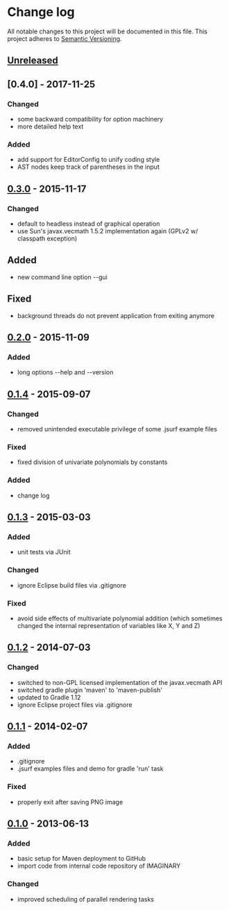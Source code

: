 # Change log
All notable changes to this project will be documented in this file.
This project adheres to [Semantic Versioning](http://semver.org/).

## [Unreleased][unreleased]

## [0.4.0] - 2017-11-25
### Changed
- some backward compatibility for option machinery
- more detailed help text

### Added
- add support for EditorConfig to unify coding style
- AST nodes keep track of parentheses in the input

## [0.3.0] - 2015-11-17
### Changed
- default to headless instead of graphical operation
- use Sun's javax.vecmath 1.5.2 implementation again
  (GPLv2 w/ classpath exception)

## Added
- new command line option --gui

## Fixed
- background threads do not prevent application from exiting anymore

## [0.2.0] - 2015-11-09
### Added
- long options --help and --version

## [0.1.4] - 2015-09-07
### Changed
- removed unintended executable privilege of some .jsurf example files

### Fixed
- fixed division of univariate polynomials by constants

### Added
- change log

## [0.1.3] - 2015-03-03
### Added
- unit tests via JUnit

### Changed
- ignore Eclipse build files via .gitignore

### Fixed
- avoid side effects of multivariate polynomial addition (which sometimes changed
  the internal representation of variables like X, Y and Z)

## [0.1.2] - 2014-07-03
### Changed
- switched to non-GPL licensed implementation of the javax.vecmath API
- switched gradle plugin 'maven' to 'maven-publish'
- updated to Gradle 1.12
- ignore Eclipse project files via .gitignore

## [0.1.1] - 2014-02-07
### Added
- .gitignore
- .jsurf examples files and demo for gradle 'run' task

### Fixed
- properly exit after saving PNG image

## [0.1.0] - 2013-06-13
### Added
- basic setup for Maven deployment to GitHub
- import code from internal code repository of IMAGINARY

### Changed
- improved scheduling of parallel rendering tasks

[unreleased]: https://github.com/IMAGINARY/jsurf/compare/v0.4.0...HEAD
[0.3.0]: https://github.com/IMAGINARY/jsurf/compare/v0.3.0...v0.4.0
[0.3.0]: https://github.com/IMAGINARY/jsurf/compare/v0.2.0...v0.3.0
[0.2.0]: https://github.com/IMAGINARY/jsurf/compare/v0.1.4...v0.2.0
[0.1.4]: https://github.com/IMAGINARY/jsurf/compare/v0.1.3...v0.1.4
[0.1.3]: https://github.com/IMAGINARY/jsurf/compare/v0.1.2...v0.1.3
[0.1.2]: https://github.com/IMAGINARY/jsurf/compare/v0.1.1...v0.1.2
[0.1.1]: https://github.com/IMAGINARY/jsurf/compare/v0.1.0...v0.1.1
[0.1.0]: https://github.com/IMAGINARY/jsurf/compare/v0.0.0...v0.1.0
